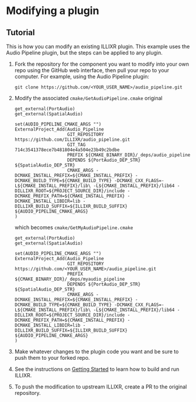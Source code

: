 # Modifying a plugin

## Tutorial

This is how you can modify an existing ILLIXR plugin. This example uses the Audio Pipeline plugin, but the steps can be applied to any plugin.

1.  Fork the repository for the component you want to modify into your own repo using the GitHub
    web interface, then pull your repo to your computer. For example, using the Audio Pipeline plugin:

    ``` { .bash .copy }
    git clone https://github.com/<YOUR_USER_NAME>/audio_pipeline.git
    ```  

2.  Modify the associated `cmake/GetAudioPipeline.cmake`
    original

    ``` { .cmake .copy }
    get_external(PortAudio)
    get_external(SpatialAudio)

    set(AUDIO_PIPELINE_CMAKE_ARGS "")
    ExternalProject_Add(Audio_Pipeline
                        GIT_REPOSITORY https://github.com/ILLIXR/audio_pipeline.git
                        GIT_TAG 714c3541378ece7b481804e4a504e23b49c2bdbe
                        PREFIX ${CMAKE_BINARY_DIR}/_deps/audio_pipeline
                        DEPENDS ${PortAudio_DEP_STR} ${SpatialAudio_DEP_STR}
                        CMAKE_ARGS -DCMAKE_INSTALL_PREFIX=${CMAKE_INSTALL_PREFIX} -DCMAKE_BUILD_TYPE=${CMAKE_BUILD_TYPE} -DCMAKE_CXX_FLAGS=-L${CMAKE_INSTALL_PREFIX}/lib\ -L${CMAKE_INSTALL_PREFIX}/lib64 -DILLIXR_ROOT=${PROJECT_SOURCE_DIR}/include -DCMAKE_PREFIX_PATH=${CMAKE_INSTALL_PREFIX} -DCMAKE_INSTALL_LIBDIR=lib -DILLIXR_BUILD_SUFFIX=${ILLIXR_BUILD_SUFFIX} ${AUDIO_PIPELINE_CMAKE_ARGS}
    )
    ```
    
    which becomes `cmake/GetMyAudioPipeline.cmake`

    ``` { .cmake .copy }
    get_external(PortAudio)
    get_external(SpatialAudio)

    set(AUDIO_PIPELINE_CMAKE_ARGS "")
    ExternalProject_Add(Audio_Pipeline
                        GIT_REPOSITORY https://github.com/<YOUR_USER_NAME>/audio_pipeline.git
                        PREFIX ${CMAKE_BINARY_DIR}/_deps/myaudio_pipeline
                        DEPENDS ${PortAudio_DEP_STR} ${SpatialAudio_DEP_STR}
                        CMAKE_ARGS -DCMAKE_INSTALL_PREFIX=${CMAKE_INSTALL_PREFIX} -DCMAKE_BUILD_TYPE=${CMAKE_BUILD_TYPE} -DCMAKE_CXX_FLAGS=-L${CMAKE_INSTALL_PREFIX}/lib\ -L${CMAKE_INSTALL_PREFIX}/lib64 -DILLIXR_ROOT=${PROJECT_SOURCE_DIR}/include -DCMAKE_PREFIX_PATH=${CMAKE_INSTALL_PREFIX} -DCMAKE_INSTALL_LIBDIR=lib -DILLIXR_BUILD_SUFFIX=${ILLIXR_BUILD_SUFFIX} ${AUDIO_PIPELINE_CMAKE_ARGS}
    )
    ```
   
3.  Make whatever changes to the plugin code you want and be sure to push them to your forked repo.

4.  See the instructions on [Getting Started][10] to learn how to build and run ILLIXR.

5.  To push the modification to upstream ILLIXR, create a PR to the original repository.


[//]: # (- Internal -)

[10]:   getting_started.md

